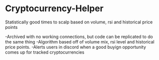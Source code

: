 # Cryptocurrency-Helper
Statistically good times to scalp based on volume, rsi and historical price points

-Archived with no working connections, but code can be replicated to do the same thing
-Algorithm based off of volume mix, rsi level and historical price points. 
-Alerts users in discord when a good buyign opportunity comes up for tracked cryptocurrencies
